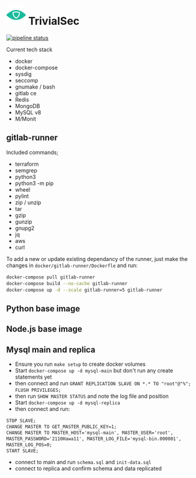 # <img src=".repo/assets/icon-512x512.png"  width="52" height="52"> TrivialSec

[![pipeline status](https://gitlab.com/trivialsec/containers-common/badges/main/pipeline.svg)](https://gitlab.com/trivialsec/containers-common/commits/main)

Current tech stack

- docker
- docker-compose
- sysdig
- seccomp
- gnumake / bash
- gitlab ce
- Redis
- MongoDB
- MySQL v8
- M/Monit

## gitlab-runner

Included commands;

- terraform
- semgrep
- python3
- python3 -m pip
- wheel
- pylint
- zip / unzip
- tar
- gzip
- gunzip
- gnupg2
- jq
- aws
- curl

To add a new or update existing dependancy of the runner, just make the changes in `docker/gitlab-runner/Dockerfle` and run:

```bash
docker-compose pull gitlab-runner
docker-compose build --no-cache gitlab-runner
docker-compose up -d --scale gitlab-runner=5 gitlab-runner
```

## Python base image


## Node.js base image

## Mysql main and replica

- Ensure you run `make setup` to create docker volumes
- Start `docker-compose up -d mysql-main` but don't run any create statements yet
- then connect and run `GRANT REPLICATION SLAVE ON *.* TO "root"@"%"; FLUSH PRIVILEGES;`
- then run `SHOW MASTER STATUS` and note the log file and position
- Start `docker-compose up -d mysql-replica`
- then connect and run:
```
STOP SLAVE;
CHANGE MASTER TO GET_MASTER_PUBLIC_KEY=1;
CHANGE MASTER TO MASTER_HOST='mysql-main', MASTER_USER='root', MASTER_PASSWORD='2110Hawa11', MASTER_LOG_FILE='mysql-bin.000001', MASTER_LOG_POS=0;
START SLAVE;
```
- connect to main and run `schema.sql` and `init-data.sql`
- connect to replica and confirm schema and data replicated
